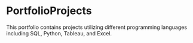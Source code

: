 # PortfolioProjects
This portfolio contains projects utilizing different programming languages including SQL, Python, Tableau, and Excel.

